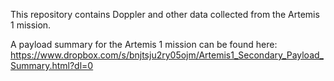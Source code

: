 This repository contains Doppler and other data collected from the Artemis 1 mission.

A payload summary for the Artemis 1 mission can be found here:
https://www.dropbox.com/s/bnjtsju2ry05ojm/Artemis1_Secondary_Payload_Summary.html?dl=0
